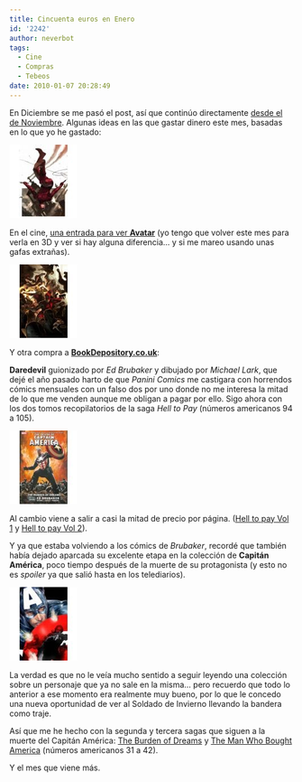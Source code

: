 ```yaml
---
title: Cincuenta euros en Enero
id: '2242'
author: neverbot
tags:
  - Cine
  - Compras
  - Tebeos
date: 2010-01-07 20:28:49
---
```


En Diciembre se me pasó el post, así que continúo directamente [desde el de Noviembre](https://neverbot.com/tebeos/cincuenta-euros-en-noviembre/). Algunas ideas en las que gastar dinero este mes, basadas en lo que yo he gastado:

![201001072020.jpg](./cincuenta-euros-en-enero/201001072020.jpg)

En el cine, [una entrada para ver **Avatar**](https://neverbot.com/cine/avatar-de-james-cameron/) (yo tengo que volver este mes para verla en 3D y ver si hay alguna diferencia... y si me mareo usando unas gafas extrañas).

![201001072020.jpg](./cincuenta-euros-en-enero/2010010720201.jpg)

Y otra compra a [**BookDepository.co.uk**](http://www.bookdepository.co.uk/):

**Daredevil** guionizado por _Ed Brubaker_ y dibujado por _Michael Lark_, que dejé el año pasado harto de que _Panini Comics_ me castigara con horrendos cómics mensuales con un falso dos por uno donde no me interesa la mitad de lo que me venden aunque me obligan a pagar por ello. Sigo ahora con los dos tomos recopilatorios de la saga _Hell to Pay_ (números americanos 94 a 105).

![201001072025.jpg](./cincuenta-euros-en-enero/201001072025.jpg)

Al cambio viene a salir a casi la mitad de precio por página. ([Hell to pay Vol 1](http://www.bookdepository.co.uk/book/9780785124849/) y [Hell to pay Vol 2](http://www.bookdepository.co.uk/book/9780785128151/)).

Y ya que estaba volviendo a los cómics de _Brubaker_, recordé que también había dejado aparcada su excelente etapa en la colección de **Capitán América**, poco tiempo después de la muerte de su protagonista (y esto no es _spoiler_ ya que salió hasta en los telediarios).

![201001072025.jpg](./cincuenta-euros-en-enero/2010010720251.jpg)

La verdad es que no le veía mucho sentido a seguir leyendo una colección sobre un personaje que ya no sale en la misma... pero recuerdo que todo lo anterior a ese momento era realmente muy bueno, por lo que le concedo una nueva oportunidad de ver al Soldado de Invierno llevando la bandera como traje.

Así que me he hecho con la segunda y tercera sagas que siguen a la muerte del Capitán América: [The Burden of Dreams](http://www.bookdepository.co.uk/book/9780785124245/) y [The Man Who Bought America](http://www.bookdepository.co.uk/book/9780785129714/) (números americanos 31 a 42).

Y el mes que viene más.